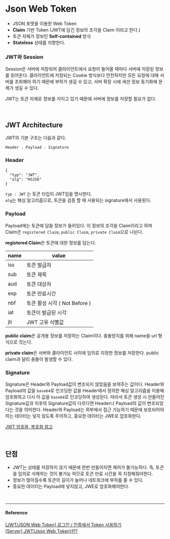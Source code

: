# Json Web Token 

* JSON 포맷을 이용한 Web Token
* **Claim** 기반 Token (JWT에 담긴 정보의 조각을 Claim 이라고 한다.)
* 토큰 자체가 정보인 **Self-contained** 방식
* **Stateless** 상태를 지향한다.   

### JWT와 Session

Session은 서버에 저장되어 클라이언트에서 요청이 들어올 때마다 서버에 저장된 정보를 읽어온다. 클라이언트에 저장되는 Cookie 방식보다 안전하지만 모든 요청에 대해 서버를 조회해야 하기 때문에 부하가 생길 수 있고, 서버 확장 시에 세션 정보 동기화에 문제가 생길 수 있다.   

JWT는 토큰 자체로 정보를 가지고 있기 때문에 서버에 정보를 저장할 필요가 없다. 

<br/>  

## JWT Architecture

JWT의 기본 구조는 다음과 같다. 
```
Header . Payload . Signature 
```
### Header
```
{
  "typ": "JWT",
  "alg": "HS256"
}
```
`typ : JWT` 는 토큰 타입이 JWT임을 명시한다.   
`alg`는 해싱 알고리즘으로, 토큰을 검증 할 때 사용되는 signature에서 사용된다. 

### Payload
Payload에는 토큰에 담을 정보가 들어있다. 이 정보의 조각을 Claim이라고 하며 Claim은 `registered Claim`, `public Claim`, `private Claim`으로 나뉜다. 

**registered Claim**은 토큰에 대한 정보를 담는다.

| name | value | 
| --- | --- |
| iss | 토큰 발급자 |
| sub | 토큰 제목 | 
| aud | 토큰 대상자 | 
| exp | 토큰 만료시간 | 
| nbf | 토큰 활성 시각 ( Not Before ) |
| iat | 토큰이 발급된 시각 |  
| jti | JWT 고유 식별값 | 

**public claim**은 공개용 정보를 저장하는 Claim이다. 충돌방지를 위해 name을 url 형식으로 짓는다. 

**private claim**은 서버와 클라이언트 사이에 임의로 지정한 정보를 저장한다. public claim과 달리 충돌이 발생할 수 있다. 

### Signature

Signature은 Header와 Payload값이 변조되지 않았음을 보여주는 값이다. Header와 Payload의 값을 `base64`로 인코딩한 값을 Header에서 정의한 해싱 알고리즘을 이용해 암호화하고 다시 이 값을 `base64`로 인코딩하여 생성된다. 따라서 토큰 생성 시 만들어진 Signature값과 이후의 Signature값이 다르다면 Header나 Payload의 값이 변조되었다는 것을 의미한다. Header와 Payload는 외부에서 접근 가능하기 때문에 보호되어야 하는 데이터는 넣지 않도록 주의하고, 중요한 데이터는 JWE로 암호화한다. 

[JWT 암호화, 복호화 참고](https://jwt.io/)

<br/>

## 단점
 
* JWT는 상태를 저장하지 않기 때문에 한번 만들어지면 제어가 불가능하다. 즉, 토큰을 임의로 삭제하는 것이 불가능 하므로 토큰 만료 시간을 꼭 지정해줘야한다. 
* 정보가 많아질수록 토큰의 길이가 늘어나 네트워크에 부하를 줄 수 있다. 
* 중요한 데이터는 Payload에 넣지않고, JWE로 암호화해야한다.  





<br/> 

---
#### Reference

[[JWT/JSON Web Token] 로그인 / 인증에서 Token 사용하기](https://sanghaklee.tistory.com/47)  
[[Server] JWT(Json Web Token)란?](https://mangkyu.tistory.com/56)